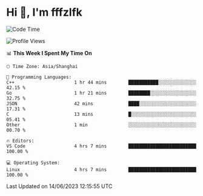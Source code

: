 # Hi 👋, I'm fffzlfk

<!--START_SECTION:waka-->
![Code Time](http://img.shields.io/badge/Code%20Time-227%20hrs%2049%20mins-blue)

![Profile Views](http://img.shields.io/badge/Profile%20Views-0-blue)

📊 **This Week I Spent My Time On** 

```text
🕑︎ Time Zone: Asia/Shanghai

💬 Programming Languages: 
C++                      1 hr 44 mins        ███████████░░░░░░░░░░░░░░   42.15 % 
Go                       1 hr 21 mins        ████████░░░░░░░░░░░░░░░░░   32.75 % 
JSON                     42 mins             ████░░░░░░░░░░░░░░░░░░░░░   17.31 % 
C                        13 mins             █░░░░░░░░░░░░░░░░░░░░░░░░   05.41 % 
Other                    1 min               ░░░░░░░░░░░░░░░░░░░░░░░░░   00.70 % 

🔥 Editors: 
VS Code                  4 hrs 7 mins        █████████████████████████   100.00 % 

💻 Operating System: 
Linux                    4 hrs 7 mins        █████████████████████████   100.00 % 
```


 Last Updated on 14/06/2023 12:15:55 UTC
<!--END_SECTION:waka-->
